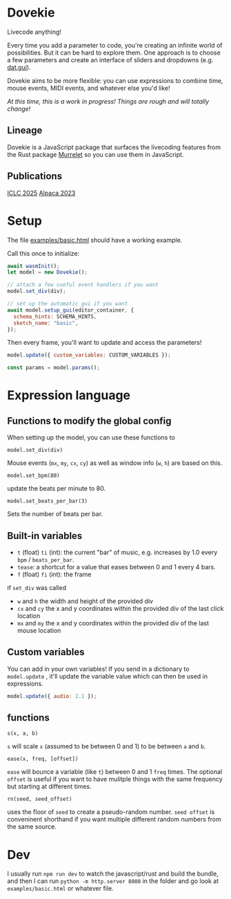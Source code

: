 # Dovekie

Livecode anything!

Every time you add a parameter to code, you're creating an infinite world of possibilities. But it can be hard to explore them. One approach is to choose a few parameters and create an interface of sliders and dropdowns (e.g. [dat.gui](https://github.com/dataarts/dat.gui)).

Dovekie aims to be more flexible: you can use expressions to combine time, mouse events, MIDI events, and whatever else you'd like!

_At this time, this is a work in progress! Things are rough and will totally change!_

## Lineage

Dovekie is a JavaScript package that surfaces the livecoding features from the Rust package [Murrelet](https://github.com/jessstringham/murrelet) so you can use them in JavaScript.

## Publications

[ICLC 2025](https://zenodo.org/records/15527382)
[Alpaca 2023](https://alpaca.pubpub.org/pub/dpdnf8lw/release/1?readingCollection=1def0192)

# Setup

The file [examples/basic.html](examples/basic.html) should have a working example.

Call this once to initialize:

```js
await wasmInit();
let model = new Dovekie();

// attach a few useful event handlers if you want
model.set_div(div);

// set up the automatic gui if you want
await model.setup_gui(editor_container, {
  schema_hints: SCHEMA_HINTS,
  sketch_name: "basic",
});
```

Then every frame, you'll want to update and access the parameters!

```js
model.update({ custom_variables: CUSTOM_VARIABLES });

const params = model.params();
```

# Expression language

## Functions to modify the global config

When setting up the model, you can use these functions to

`model.set_div(div)`

Mouse events (`mx`, `my`, `cx`, `cy`) as well as window info (`w`, `h`) are based on this.

`model.set_bpm(80)`

update the beats per minute to 80.

`model.set_beats_per_bar(3)`

Sets the number of beats per bar.

## Built-in variables

- `t` (float) `ti` (int): the current "bar" of music, e.g. increases by 1.0 every `bpm` / `beats_per_bar`.
- `tease`: a shortcut for a value that eases between 0 and 1 every 4 bars.
- `f` (float) `fi` (int): the frame

if `set_div` was called

- `w` and `h` the width and height of the provided div
- `cx` and `cy` the x and y coordinates within the provided div of the last click location
- `mx` and `my` the x and y coordinates within the provided div of the last mouse location

## Custom variables

You can add in your own variables! If you send in a dictionary to `model.update` , it'll update the variable value which can then be used in expressions.

```js
model.update({ audio: 2.1 });
```

## functions

`s(x, a, b)`

`s` will scale `x` (assumed to be between 0 and 1) to be between `a` and `b`.

`ease(x, freq, [offset])`

`ease` will bounce a variable (like `t`) between 0 and 1 `freq` times. The optional `offset` is useful if you want to have mulitple things with the same frequency but starting at different times.

`rn(seed, seed_offset)`

uses the floor of `seed` to create a pseudo-random number. `seed offset` is conveninent shorthand if you want multiple different random numbers from the same source.

# Dev

I usually run `npm run dev` to watch the javascript/rust and build the bundle, and then I can run `python -m http.server 8000` in the folder and go look at `examples/basic.html` or whatever file.
